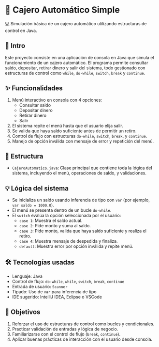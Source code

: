 # 🏧 Cajero Automático Simple
💻 Simulación básica de un cajero automático utilizando estructuras de control en Java.

## 📌 Intro  
Este proyecto consiste en una aplicación de consola en Java que simula el funcionamiento de un cajero automático. El programa permite consultar saldo, depositar, retirar dinero y salir del sistema, todo gestionado con estructuras de control como `while`, `do-while`, `switch`, `break` y `continue`.

## ✨ Funcionalidades  
1. Menú interactivo en consola con 4 opciones:
   - Consultar saldo  
   - Depositar dinero  
   - Retirar dinero  
   - Salir  
2. El sistema repite el menú hasta que el usuario elija salir.
3. Se valida que haya saldo suficiente antes de permitir un retiro.
4. Control de flujo con estructuras `do-while`, `switch`, `break`, y `continue`.
5. Manejo de opción inválida con mensaje de error y repetición del menú.

## 📂 Estructura  
* `CajeroAutomatico.java`: Clase principal que contiene toda la lógica del sistema, incluyendo el menú, operaciones de saldo, y validaciones.

## 💡 Lógica del sistema
- Se inicializa un saldo usando inferencia de tipo con `var` (por ejemplo, `var saldo = 1000.0`).
- El menú se presenta dentro de un bucle `do-while`.
- El `switch` evalúa la opción seleccionada por el usuario:
  - `case 1`: Muestra el saldo actual.
  - `case 2`: Pide monto y suma al saldo.
  - `case 3`: Pide monto, valida que haya saldo suficiente y realiza el retiro.
  - `case 4`: Muestra mensaje de despedida y finaliza.
  - `default`: Muestra error por opción inválida y repite menú.

## 🛠️ Tecnologías usadas  
* Lenguaje: Java  
* Control de flujo: `do-while`, `while`, `switch`, `break`, `continue`  
* Entrada de usuario: `Scanner`  
* Tipado: Uso de `var` para inferencia de tipo  
* IDE sugerido: IntelliJ IDEA, Eclipse o VSCode

## 🎯 Objetivos  
1. Reforzar el uso de estructuras de control como bucles y condicionales.
2. Practicar validación de entradas y lógica de negocio.
3. Familiarizarse con el control de flujo (`break`, `continue`).
4. Aplicar buenas prácticas de interacción con el usuario desde consola.




